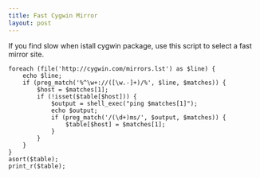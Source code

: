 ```yaml
---
title: Fast Cygwin Mirror
layout: post
---
```


If you find slow when istall cygwin package, use this script to select a fast mirror site.

    foreach (file('http://cygwin.com/mirrors.lst') as $line) {
        echo $line;
        if (preg_match('%^\w+://([\w.-]+)/%', $line, $matches)) {
            $host = $matches[1];
            if (!isset($table[$host])) {
                $output = shell_exec("ping $matches[1]");
                echo $output;
                if (preg_match('/(\d+)ms/', $output, $matches)) {
                    $table[$host] = $matches[1];
                }
            }
        }
    }
    asort($table);
    print_r($table);

